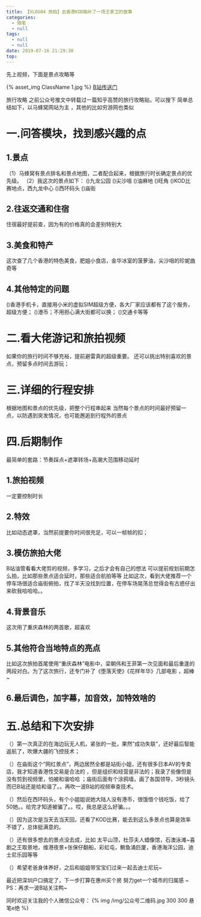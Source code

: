 ```yaml
---
title: 【VLOG04 旅拍】去香港KOD脑补了一场王家卫的故事
categories:
  - 随笔
  - null
tags:
  - null
  - null
date: 2019-07-16 21:29:38
top:
---
```


先上视频，下面是景点攻略等 

{% asset_img ClassName 1.jpg %}
<font color="#FF0000"> [B站传送门](https://www.bilibili.com/video/av59640668)
</font>

旅行攻略
之前公众号推文中转载过一篇知乎高赞的旅行攻略贴，可以搜下
简单总结如下，以马蜂窝网站为主 ，其他的比如穷游网也类似

# 一.问答模块，找到感兴趣的点
## 1.景点
（1）马蜂窝有景点排名和景点地图，二者配合起来，根据旅行时长确定景点的优先级。
（2）我这次的景点如下：
()九龙公园
()尖沙咀
()油麻地
()旺角
()KOD比赛地点，西九龙中心
()西环码头
()庙街

## 2.往返交通和住宿
住宿最好提前查，因为有的价格真的会差别特别大

## 3.美食和特产
这次查了几个香港的特色美食，肥姐小食店，金华冰室的菠萝油，尖沙咀的珍妮曲奇等

## 4.其他特定的问题
()香港手机卡，直接用小米的虚拟SIM超级方便，各大厂家应该都有了这个服务，超级方便；
()港币；不用担心满大街都可以换；
()交通卡等等

# 二.看大佬游记和旅拍视频
如果你的旅行时间不够充裕，提前避雷真的超级重要。
还可以挑出特别喜欢的景点，预留多点时间去游玩；

# 三.详细的行程安排
根据地图和景点的优先级，把整个行程串起来
当然每个景点的时间最好预留一点，以防遇到突发情况，也可能邂逅到行程外的景点

# 四.后期制作
最简单的套路：节奏踩点+遮罩转场+高潮大范围移动延时

## 1.旅拍视频
一定要控制时长

## 2.特效
比如动态遮罩，当然前提要你时间很充足，可以一帧帧的扣；

## 3.模仿旅拍大佬
B站油管看看大佬剪的视频，多学习，之后才会有自己的想法
可以提前规划前期怎么拍，比如那些景点适合延时，那些适合航拍等等
比如这次，看到大佬推荐一个停车场很适合庙街俯拍，找了半天没找到位置，在停车场晃荡总觉得会有古惑仔出来砍我哈哈哈。。

## 4.背景音乐
这次用了重庆森林的两首歌，超喜欢

## 5.其他符合当地特点的亮点
比如这次旅拍首尾使用“重庆森林”电影中，梁朝伟和王菲第一次见面和最后重逢的两段对白。为了这次旅行，还专门补了《堕落天使》《花样年华》几部电影 ，超棒~

## 6.最后调色，加字幕，加音效，加特效啥的

# 五.总结和下次安排
（）第一次真正的在海边玩无人机，紧张的一批，果然“成功失联”，还好最后智能返航了，吹爆大疆的飞控技术；

（）在庙街这个“网红景点”，两边居然全都是站街小姐，还有很多日本AV的专卖店，我才知道香港性交易是合法的 ，但是组织和经营是非法的；我录了些像但是没有剪到视频里，怕被和谐哈哈 ；庙街后面有个涂鸦墙，画了各国领导，3秒镜头而已B站还是给和谐了。。再吹一波B站的视频审查技术。

（）然后在西环码头，有个小姐姐说她大陆人没有港币，很饿借个钱吃饭，给了50她。。给完才知道被骗了。。哎，我总是这么好骗。。。

（）因为这次是当天去当天回，还看了KOD比赛，能去到这么多景点也算是效率不错了，总体挺满意的。

（）还有很多想去的景点没去成，比如
太平山顶，杜莎夫人蜡像馆，石澳泳滩~喜剧之王取景地，维港夜景+张保仔翻船，彩虹屯，鲗鱼涌巨厦，香港海洋公园，迪士尼乐园等等

（）希望老爸身体养好，之后和姐姐带宝宝们过来一起去迪士尼玩~

最近把深圳户口搞定了，下一步打算在惠州买个房
努力get一个城市的归属感 ~ 
PS：再求一波B站关注鸭~

同时欢迎关注我的个人微信公众号：
{% img  /img/公众号二维码.jpg 300 300 悬笔e绝 %}